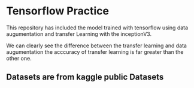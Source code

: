 # Tensorflow Practice
This repository has included the  model trained with tensorflow using data augumentation and transfer Learning with the inceptionV3.

We can clearly see the difference between the transfer learning and data augumentation the acccuracy of transfer learning is far greater than the other one.

## Datasets are from kaggle public Datasets

